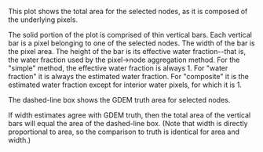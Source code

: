 This plot shows the total area for the selected nodes, as it is composed of the underlying pixels. 

The solid portion of the plot is comprised of thin vertical bars. Each vertical bar is a pixel belonging to one of the selected nodes. The width of the bar is the pixel area. The height of the bar is its effective water fraction--that is, the water fraction used by the pixel->node aggregation method. For the "simple" method, the effective water fraction is always 1. For "water fraction" it is always the estimated water fraction. For "composite" it is the estimated water fraction except for interior water pixels, for which it is 1.

The dashed-line box shows the GDEM truth area for selected nodes. 

If width estimates agree with GDEM truth, then the total area of the vertical bars will equal the area of the dashed-line box. (Note that width is directly proportional to area, so the comparison to truth is identical for area and width.)

